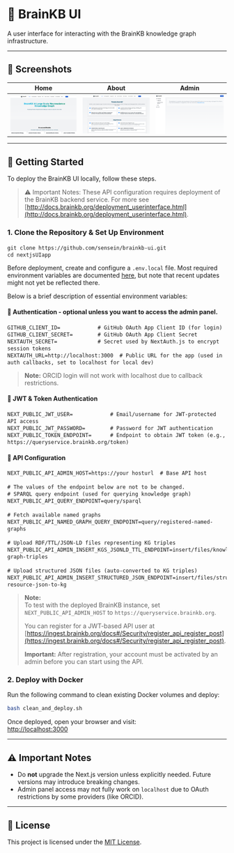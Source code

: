# 🧠 BrainKB UI

A user interface for interacting with the BrainKB knowledge graph infrastructure.

---

## 📸 Screenshots
| Home | About | Admin |
|------|-------|-----|
| ![](images/home.png) | ![](images/about.png) | ![](images/admin.png) |

---

## 🚀 Getting Started

To deploy the BrainKB UI locally, follow these steps.

> ⚠️ Important Notes: These API configuration requires deployment of the BrainKB backend service. For more see [http://docs.brainkb.org/deployment_userinterface.html](http://docs.brainkb.org/deployment_userinterface.html).  

### 1. Clone the Repository & Set Up Environment

```shell
git clone https://github.com/sensein/brainkb-ui.git
cd nextjsUIapp
```

Before deployment, create and configure a `.env.local` file. Most required environment variables are documented [here](http://docs.brainkb.org/deployment_userinterface.html), but note that recent updates might not yet be reflected there.

Below is a brief description of essential environment variables:

#### 🔐 Authentication - optional unless you want to access the admin panel.
```env
GITHUB_CLIENT_ID=            # GitHub OAuth App Client ID (for login)
GITHUB_CLIENT_SECRET=        # GitHub OAuth App Client Secret
NEXTAUTH_SECRET=             # Secret used by NextAuth.js to encrypt session tokens
NEXTAUTH_URL=http://localhost:3000  # Public URL for the app (used in auth callbacks, set to localhost for local dev)
```

> **Note:** ORCID login will not work with localhost due to callback restrictions.

#### 🔑 JWT & Token Authentication
```env
NEXT_PUBLIC_JWT_USER=            # Email/username for JWT-protected API access
NEXT_PUBLIC_JWT_PASSWORD=        # Password for JWT authentication
NEXT_PUBLIC_TOKEN_ENDPOINT=      # Endpoint to obtain JWT token (e.g., https://queryservice.brainkb.org/token)
```

#### 🧠 API Configuration
```env
NEXT_PUBLIC_API_ADMIN_HOST=https://your hosturl  # Base API host

# The values of the endpoint below are not to be changed.
# SPARQL query endpoint (used for querying knowledge graph)
NEXT_PUBLIC_API_QUERY_ENDPOINT=query/sparql

# Fetch available named graphs
NEXT_PUBLIC_API_NAMED_GRAPH_QUERY_ENDPOINT=query/registered-named-graphs

# Upload RDF/TTL/JSON-LD files representing KG triples
NEXT_PUBLIC_API_ADMIN_INSERT_KGS_JSONLD_TTL_ENDPOINT=insert/files/knowledge-graph-triples

# Upload structured JSON files (auto-converted to KG triples)
NEXT_PUBLIC_API_ADMIN_INSERT_STRUCTURED_JSON_ENDPOINT=insert/files/structured-resource-json-to-kg
```

> **Note:**  
> To test with the deployed BrainKB instance, set `NEXT_PUBLIC_API_ADMIN_HOST` to `https://queryservice.brainkb.org`.  
> 
> You can register for a JWT-based API user at [https://ingest.brainkb.org/docs#/Security/register_api_register_post](https://ingest.brainkb.org/docs#/Security/register_api_register_post).  
> 
> **Important:** After registration, your account must be activated by an admin before you can start using the API.


### 2. Deploy with Docker

Run the following command to clean existing Docker volumes and deploy:

```bash
bash clean_and_deploy.sh
```

Once deployed, open your browser and visit:  
[http://localhost:3000](http://localhost:3000)

---

## ⚠️ Important Notes

- Do **not** upgrade the Next.js version unless explicitly needed. Future versions may introduce breaking changes.
- Admin panel access may not fully work on `localhost` due to OAuth restrictions by some providers (like ORCID).

---

## 📄 License

This project is licensed under the [MIT License](LICENSE).

